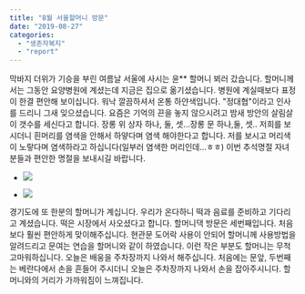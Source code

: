```yaml
---
title: "8월 서울할머니 방문"
date: "2019-08-27"
categories: 
  - "생존자복지"
  - "report"
---
```


막바지 더위가 기승을 부린 여름날 서울에 사시는 윤\*\* 할머니 뵈러 갔습니다. 할머니께서는 그동안 요양병원에 계셨는데 지금은 집으로 옮기셨습니다. 병원에 계실때보다 표정이 한결 편안해 보이십니다. 워낙 깔끔하셔서 온통 하얀색입니다. "정대협"이라고 인사를 드리니 그새 잊으셨습니다. 요즘은 기억의 끈을 놓지 않으시려고 밤새 방안의 살림살이 갯수를 세신다고 합니다. 장롱 위 상자 하나, 둘, 셋…장롱 문 하나,둘, 셋.. 저희를 보시더니 흰머리를 염색을 안해서 하얗다며 염색 해야한다고 합니다. 저를 보시고 머리색이 노랗다며 염색하라고 하십니다(일부러 염색한 머리인데…ㅎㅎ) 이번 추석명절 자녀분들과 편안한 명절을 보내시길 바랍니다.

- ![](http://womenandwar.net/kr/wp-content/uploads/2019/11/0827-8월-방문_1024x576-1024x576.png)
    
- ![](http://womenandwar.net/kr/wp-content/uploads/2019/11/0827-8월-방문576x1024-576x1024.png)
    

경기도에 또 한분의 할머니가 계십니다. 우리가 온다하니 떡과 음료를 준비하고 기다리고 계셨습니다. 떡은 시장에서 사오셨다고 합니다. 할머니댁 방문은 세번째입니다. 처음보다 훨씬 편안하게 맞이해주십니다. 현관문 도어락 사용이 안되어 할머니께 사용방법을 알려드리고 문여는 연습을 할머니와 같이 하였습니다. 이런 작은 부분도 할머니는 무척 고마워하십니다. 오늘은 배웅을 주차장까지 나와서 해주십니다. 처음에는 문앞, 두번째는 베란다에서 손을 흔들어 주시더니 오늘은 주차장까지 나와서 손을 잡아주시니다. 할머니와의 거리가 가까워짐이 느껴집니다.
